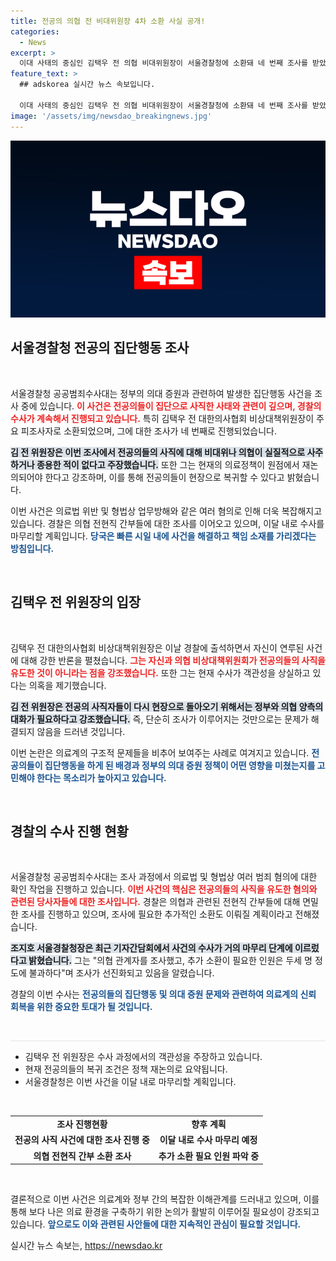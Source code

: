 ```yaml
---
title: 전공의 의협 전 비대위원장 4차 소환 사실 공개!
categories:
  - News
excerpt: >
  이대 사태의 중심인 김택우 전 의협 비대위원장이 서울경찰청에 소환돼 네 번째 조사를 받았습니다. 전공의들의 집단행동을 부추겼다는 혐의를 두고 벌어지는 이번 수사, 그 배후의 진실은 무엇일까요?
feature_text: >
  ## adskorea 실시간 뉴스 속보입니다.

  이대 사태의 중심인 김택우 전 의협 비대위원장이 서울경찰청에 소환돼 네 번째 조사를 받았습니다. 전공의들의 집단행동을 부추겼다는 혐의를 두고 벌어지는 이번 수사, 그 배후의 진실은 무엇일까요?
image: '/assets/img/newsdao_breakingnews.jpg'
---
```


<p><img src="/assets/img/newsdao_breakingnews.jpg" alt="adskorea 속보" /></p>

<h2 data-ke-size="size26">서울경찰청 전공의 집단행동 조사</h2>

<p data-ke-size="size16">&nbsp;</p>

<p>서울경찰청 공공범죄수사대는 정부의 의대 증원과 관련하여 발생한 집단행동 사건을 조사 중에 있습니다. <b><span style="color: #ee2323;">이 사건은 전공의들이 집단으로 사직한 사태와 관련이 깊으며, 경찰의 수사가 계속해서 진행되고 있습니다.</span></b> 특히 김택우 전 대한의사협회 비상대책위원장이 주요 피조사자로 소환되었으며, 그에 대한 조사가 네 번째로 진행되었습니다. </p>

<p><b><span style="background-color: #21538527;">김 전 위원장은 이번 조사에서 전공의들의 사직에 대해 비대위나 의협이 실질적으로 사주하거나 종용한 적이 없다고 주장했습니다.</span></b> 또한 그는 현재의 의료정책이 원점에서 재논의되어야 한다고 강조하며, 이를 통해 전공의들이 현장으로 복귀할 수 있다고 밝혔습니다. </p>

<p>이번 사건은 의료법 위반 및 형법상 업무방해와 같은 여러 혐의로 인해 더욱 복잡해지고 있습니다. 경찰은 의협 전현직 간부들에 대한 조사를 이어오고 있으며, 이달 내로 수사를 마무리할 계획입니다. <b><span style="color: #1a5490;">당국은 빠른 시일 내에 사건을 해결하고 책임 소재를 가리겠다는 방침입니다.</span></b> </p>

<p data-ke-size="size16">&nbsp;</p>

<h2 data-ke-size="size26">김택우 전 위원장의 입장</h2>

<p data-ke-size="size16">&nbsp;</p>

<p>김택우 전 대한의사협회 비상대책위원장은 이날 경찰에 출석하면서 자신이 연루된 사건에 대해 강한 반론을 펼쳤습니다. <b><span style="color: #ee2323;">그는 자신과 의협 비상대책위원회가 전공의들의 사직을 유도한 것이 아니라는 점을 강조했습니다.</span></b> 또한 그는 현재 수사가 객관성을 상실하고 있다는 의혹을 제기했습니다.</p>

<p><b><span style="background-color: #21538527;">김 전 위원장은 전공의 사직자들이 다시 현장으로 돌아오기 위해서는 정부와 의협 양측의 대화가 필요하다고 강조했습니다.</span></b> 즉, 단순히 조사가 이루어지는 것만으로는 문제가 해결되지 않음을 드러낸 것입니다. </p>

<p>이번 논란은 의료계의 구조적 문제들을 비추어 보여주는 사례로 여겨지고 있습니다. <b><span style="color: #1a5490;">전공의들이 집단행동을 하게 된 배경과 정부의 의대 증원 정책이 어떤 영향을 미쳤는지를 고민해야 한다는 목소리가 높아지고 있습니다.</span></b></p>

<p data-ke-size="size16">&nbsp;</p>

<h2 data-ke-size="size26">경찰의 수사 진행 현황</h2>

<p data-ke-size="size16">&nbsp;</p>

<p>서울경찰청 공공범죄수사대는 조사 과정에서 의료법 및 형법상 여러 범죄 혐의에 대한 확인 작업을 진행하고 있습니다. <b><span style="color: #ee2323;">이번 사건의 핵심은 전공의들의 사직을 유도한 혐의와 관련된 당사자들에 대한 조사입니다.</span></b> 경찰은 의협과 관련된 전현직 간부들에 대해 면밀한 조사를 진행하고 있으며, 조사에 필요한 추가적인 소환도 이뤄질 계획이라고 전해졌습니다.</p>

<p><b><span style="background-color: #21538527;">조지호 서울경찰청장은 최근 기자간담회에서 사건의 수사가 거의 마무리 단계에 이르렀다고 밝혔습니다.</span></b> 그는 "의협 관계자를 조사했고, 추가 소환이 필요한 인원은 두세 명 정도에 불과하다"며 조사가 선진화되고 있음을 알렸습니다. </p>

<p>경찰의 이번 수사는 <b><span style="color: #1a5490;">전공의들의 집단행동 및 의대 증원 문제와 관련하여 의료계의 신뢰 회복을 위한 중요한 토대가 될 것입니다.</span></b> </p>

<p data-ke-size="size16">&nbsp;</p>

<hr style="height: 1px; background-color: #dee2e6; border: none;"/>

<ul>
    <li>김택우 전 위원장은 수사 과정에서의 객관성을 주장하고 있습니다.</li>
    <li>현재 전공의들의 복귀 조건은 정책 재논의로 요약됩니다.</li>
    <li>서울경찰청은 이번 사건을 이달 내로 마무리할 계획입니다.</li>
</ul>

<p data-ke-size="size16">&nbsp;</p>

<table style="width: 100%;">
    <tr>
        <td style="text-align: center; height: 17px;"><b>조사 진행현황</b></td>
        <td style="text-align: center; height: 17px;"><b>향후 계획</b></td>
    </tr>
    <tr>
        <td style="text-align: center; height: 17px;"><b>전공의 사직 사건에 대한 조사 진행 중</b></td>
        <td style="text-align: center; height: 17px;"><b>이달 내로 수사 마무리 예정</b></td>
    </tr>
    <tr>
        <td style="text-align: center; height: 17px;"><b>의협 전현직 간부 소환 조사</b></td>
        <td style="text-align: center; height: 17px;"><b>추가 소환 필요 인원 파악 중</b></td>
    </tr>
</table>

<p data-ke-size="size16">&nbsp;</p> 

<p>결론적으로 이번 사건은 의료계와 정부 간의 복잡한 이해관계를 드러내고 있으며, 이를 통해 보다 나은 의료 환경을 구축하기 위한 논의가 활발히 이루어질 필요성이 강조되고 있습니다. <b><span style="color: #1a5490;">앞으로도 이와 관련된 사안들에 대한 지속적인 관심이 필요할 것입니다.</span></b></p>
실시간 뉴스 속보는, <a href="https://newsdao.kr" rel="dofollow">https://newsdao.kr</a>


